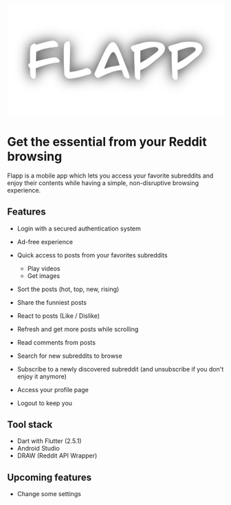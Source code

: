 [![FLAPP](assets/title.png)](assets/title.png)

# Get the essential from your Reddit browsing

Flapp is a mobile app which lets you access your favorite subreddits and enjoy their contents while having a simple, non-disruptive browsing experience.

## Features

- Login with a secured authentication system
- Ad-free experience

- Quick access to posts from your favorites subreddits
  - Play videos
  - Get images
- Sort the posts (hot, top, new, rising)
- Share the funniest posts
- React to posts (Like / Dislike)
- Refresh and get more posts while scrolling
- Read comments from posts

- Search for new subreddits to browse
- Subscribe to a newly discovered subreddit (and unsubscribe if you don't enjoy it anymore)

- Access your profile page
- Logout to keep you

## Tool stack

- Dart with Flutter (2.5.1)
- Android Studio
- DRAW (Reddit API Wrapper)

## Upcoming features

- Change some settings
